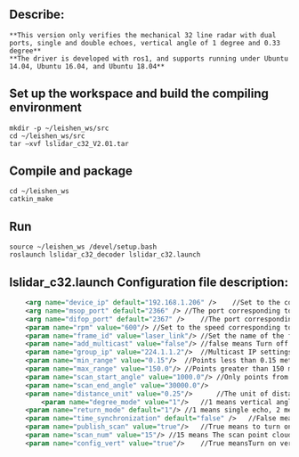 ## Describe:
	**This version only verifies the mechanical 32 line radar with dual ports, single and double echoes, vertical angle of 1 degree and 0.33 degree**
	**The driver is developed with ros1, and supports running under Ubuntu 14.04, Ubuntu 16.04, and Ubuntu 18.04**

## Set up the workspace and build the compiling environment
```
mkdir -p ~/leishen_ws/src
cd ~/leishen_ws/src
tar –xvf lslidar_c32_V2.01.tar
```

## Compile and package
```
cd ~/leishen_ws
catkin_make
```	

## Run
```
source ~/leishen_ws /devel/setup.bash
roslaunch lslidar_c32_decoder lslidar_c32.launch
```



## lslidar_c32.launch Configuration file description: 
~~~xml
	<arg name="device_ip" default="192.168.1.206" />	//Set to the corresponding IP of radar
	<arg name="msop_port" default="2366" />	//The port corresponding to the data packet
	<arg name="difop_port" default="2367" />	//The port corresponding to the device package
	<param name="rpm" value="600"/>	//Set to the speed corresponding to radar, 600 means 600 rpm in 1 minute
	<param name="frame_id" value="laser_link"/>	//Set the name of the fixed frame in rviz
	<param name="add_multicast" value="false"/>	//false means Turn off multicast
	<param name="group_ip" value="224.1.1.2"/>	//Multicast IP settings
	<param name="min_range" value="0.15"/>	//Points less than 0.15 meters are not displayed
	<param name="max_range" value="150.0"/>	//Points greater than 150 meters are not displayed
	<param name="scan_start_angle" value="1000.0"/>	//Only points from 10 to 300 degrees are displayed
	<param name="scan_end_angle" value="30000.0"/>
	<param name="distance_unit" value="0.25"/>		//The unit of distance is 0.25cm
    	<param name="degree_mode" value="1"/>	//1 means vertical angle 1 degree, 2 means vertical angle 0.33 degree
	<param name="return_mode" default="1"/>	//1 means single echo, 2 means double echo
	<param name="time_synchronization" default="false" />	//False means to use the local time of the computer, and true means to use the GPS time
	<param name="publish_scan" value="true"/>	//True means to turn on scan point cloud display
	<param name="scan_num" value="15"/>	//15 means The scan point cloud corresponding to the 15th line is displayed
	<param name="config_vert" value="true"/>	//True meansTurn on vertical angle calibration
~~~







